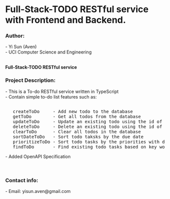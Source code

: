 <h1 align>Full-Stack-TODO RESTful service with Frontend and Backend.</h1>
<h3 align>Author: </h3>
- Yi Sun (Aven)<br>
- UCI Computer Science and Engineering <br>
<br>

**Full-Stack-TODO RESTful service**

<h3 align>Project Description: </h3>
- This is a To-do RESTful service written in TypeScript<br>
- Contain simple to-do list features such as: <br>
<ol><pre> 
createToDo     - Add new todo to the database
getToDo        - Get all todos from the database
updateToDo     - Update an existing todo using the id of the todo task
deleteToDo     - Delete an existing todo using the id of the todo task
clearToDo      - Clear all todos in the database
sortDateToDo   - Sort todo taksks by the due date
prioritizeToDo - Sort todo tasks by the priorities with default equals to 1
findToDo       - Find existing todo tasks based on key words for similar titles
</pre></ol> 
- Added OpenAPI Specification<br>
<br>
<br>
<h3 align="left">Contact info:</h3>
- Email: yisun.aven@gmail.com
<p align="left">
</p>
